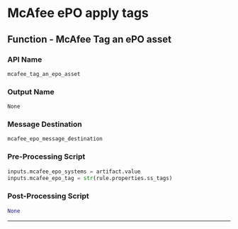 <!--
    DO NOT MANUALLY EDIT THIS FILE
    THIS FILE IS AUTOMATICALLY GENERATED WITH resilient-circuits codegen
-->

# McAfee ePO apply tags

## Function - McAfee Tag an ePO asset

### API Name
`mcafee_tag_an_epo_asset`

### Output Name
`None`

### Message Destination
`mcafee_epo_message_destination`

### Pre-Processing Script
```python
inputs.mcafee_epo_systems = artifact.value
inputs.mcafee_epo_tag = str(rule.properties.ss_tags)
```

### Post-Processing Script
```python
None
```

---

